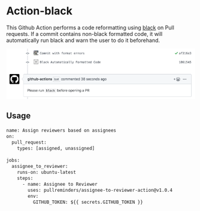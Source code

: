 # Action-black

This Github Action performs a code reformatting using [black](https://github.com/psf/black) on Pull requests.
If a commit contains non-black formatted code, it will automatically run black and warn the user to do it beforehand.

![screenshot_image](https://github.com/Unholster/action-black/blob/master/screenshot.png)

## Usage

```
name: Assign reviewers based on assignees
on:
  pull_request:
    types: [assigned, unassigned]

jobs:
  assignee_to_reviewer:
    runs-on: ubuntu-latest
    steps:
      - name: Assignee to Reviewer
        uses: pullreminders/assignee-to-reviewer-action@v1.0.4
        env:
          GITHUB_TOKEN: ${{ secrets.GITHUB_TOKEN }}
```
